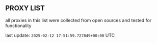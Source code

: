 ## PROXY LIST

all proxies in this list were collected from open sources and tested for functionality

last update: `2025-02-12 17:51:59.727849+00:00` UTC